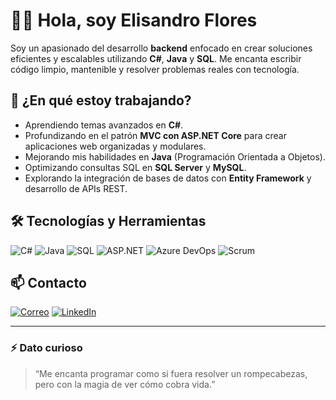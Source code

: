 # 👨‍💻 Hola, soy Elisandro Flores

Soy un apasionado del desarrollo **backend** enfocado en crear soluciones eficientes y escalables utilizando **C#**, **Java** y **SQL**. Me encanta escribir código limpio, mantenible y resolver problemas reales con tecnología.

## 🚀 ¿En qué estoy trabajando?

- Aprendiendo temas avanzados en **C#**.
- Profundizando en el patrón **MVC con ASP.NET Core** para crear aplicaciones web organizadas y modulares.
- Mejorando mis habilidades en **Java** (Programación Orientada a Objetos).
- Optimizando consultas SQL en **SQL Server** y **MySQL**.
- Explorando la integración de bases de datos con **Entity Framework** y desarrollo de APIs REST.

## 🛠️ Tecnologías y Herramientas

![C#](https://img.shields.io/badge/C%23-239120?style=for-the-badge&logo=c-sharp&logoColor=white)
![Java](https://img.shields.io/badge/Java-ED8B00?style=for-the-badge&logo=java&logoColor=white)
![SQL](https://img.shields.io/badge/SQL-4479A1?style=for-the-badge&logo=sqlite&logoColor=white)
![ASP.NET](https://img.shields.io/badge/ASP.NET-512BD4?style=for-the-badge&logo=.net&logoColor=white)
![Azure DevOps](https://img.shields.io/badge/Azure_DevOps-0078D7?style=for-the-badge&logo=azure-devops&logoColor=white)
![Scrum](https://img.shields.io/badge/Scrum-6DB33F?style=for-the-badge&logo=jira&logoColor=white)

## 📫 Contacto

[![Correo](https://img.shields.io/badge/Outlook-EliasEFloresZ2006@outlook.com-0078D4?style=for-the-badge&logo=microsoft-outlook&logoColor=white)](mailto:EliasEFloresZ2006@outlook.com)
[![LinkedIn](https://img.shields.io/badge/LinkedIn-Visita%20mi%20perfil-0A66C2?style=for-the-badge&logo=linkedin&logoColor=white)](https://www.linkedin.com/in/elisandro-flores-zaña-06928835b)

---

### ⚡ Dato curioso

> “Me encanta programar como si fuera resolver un rompecabezas, pero con la magia de ver cómo cobra vida.”

<!---
ElisandroFlores123/ElisandroFlores123 is a ✨ special ✨ repository because its `README.md` (this file) aparece en tu perfil de GitHub.
Puedes hacer clic en el botón de vista previa para ver cómo se verá.
--->
